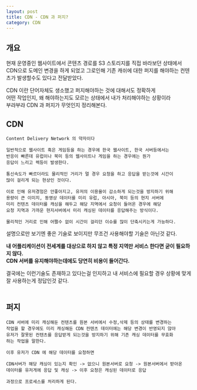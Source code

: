 ```yaml
---
layout: post
title: CDN - CDN 과 퍼지?
category: CDN
---
```


## 개요

현재 운영중인 웹사이트에서 콘텐츠 경로를 S3 스토리지를 직접 바라보던 상태에서  
CDN으로 도메인 변경을 하게 되었고 그로인해 기존 캐쉬에 대한 퍼지를 해야하는 컨텐츠가 발생할수도 있다고 전달받았다.

CDN 이란 단어자체도 생소했고 퍼지해야하는 것에 대해서도 정확하게  
어떤 작업인지, 왜 해야하는지도 모르는 상태에서 내가 처리해야하는 상황이라  
부랴부랴 CDN 과 퍼지가 무엇인지 정리해본다.
<br>

## CDN

```
Content Delivery Network 의 약자이다

일반적으로 웹사이트 혹은 게임등을 하는 경우에 한국 웹사이트, 한국 서버등에서는
반응이 빠른데 유럽이나 북미 등의 웹사이트나 게임을 하는 경우에는 뭔가
응답이 느리고 렉등이 발생한다.

통신속도가 빠르더라도 물리적인 거리가 멀 경우 요청을 하고 응답을 받는것에 시간이
많이 걸리게 되는 현상인 것이다.

이로 인해 유저경험은 안좋아지고, 유저의 이용율이 감소하게 되는것을 방지하기 위해
용량이 큰 이미지, 동영상 데이터를 미리 유럽, 아시아, 북미 등의 현지 서버에
미리 컨텐츠 데이터를 캐싱을 해두고 해당 지역에서 요청이 들어온 경우에 해당
요청 지역과 가까운 현지서버에서 미리 캐싱된 데이터를 응답해주는 방식이다.

물리적인 거리로 인해 어쩔수 없이 시간이 걸리던 이슈를 많이 단축시키는게 가능하다.
```

설명으로만 보기엔 좋은 기술로 보이지만 무조건 사용해야할 기술은 아닌것 같다.

**내 어플리케이션이 전세계를 대상으로 하지 않고 특정 지역만 서비스 한다면 굳이 필요하지 않다.**  
**CDN 서버를 유지해야하는데에도 당연히 비용이 들어간다.**

결국에는 이런기술도 존재하고 있다는걸 인지하고 내 서비스에 필요할 경우 상황에 맞게  
잘 사용하는게 정답인것 같다.  
<br>

## 퍼지

```
CDN 서버에 미리 캐싱해둔 컨텐츠를 원본 서버에서 수정,삭제 등의 상태를 변경하는
작업을 할 경우에도 미리 캐싱해둔 CDN 컨텐츠 데이터에는 해당 변경이 반영되지 않아
유저가 잘못된 컨텐츠를 응답받게 되는것을 방지하기 위해 기존 캐싱 데이터를 무효화
하는 작업을 말한다.

이후 유저가 CDN 에 해당 데이터를 요청하면

CDN서버가 해당 캐싱이 있는지 확인 -> 없으니 원본서버로 요청 -> 원본서버에서 받아온
데이터를 유저게에 응답 및 캐싱 -> 이후 요청은 캐싱된 데이터로 응답

과정으로 프로세스를 처리하게 된다.
```
